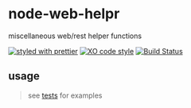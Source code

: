 # node-web-helpr

miscellaneous web/rest helper functions

[![styled with prettier](https://img.shields.io/badge/styled_with-prettier-ff69b4.svg)](https://github.com/prettier/prettier)
[![XO code style](https://img.shields.io/badge/code_style-XO-5ed9c7.svg)](https://github.com/sindresorhus/xo)
[![Build Status](https://travis-ci.org/kerzcorp/node-web-helpr.svg?branch=master)](https://travis-ci.org/the-watchmen/node-web-helpr)

## usage


> see [tests](test) for examples
